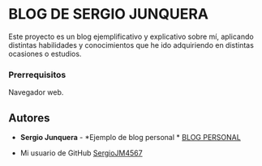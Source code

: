 # BLOG DE SERGIO JUNQUERA

Este proyecto es un blog ejemplificativo y explicativo sobre mí, aplicando distintas habilidades y conocimientos 
que he ido adquiriendo en distintas ocasiones o estudios.

### Prerrequisitos

Navegador web.

## Autores

* **Sergio Junquera** - *Ejemplo de blog personal * [BLOG PERSONAL](https://github.com/SergioJM4567/BLOG_SERGIO_EJ) 
- Mi usuario de GitHub [SergioJM4567](https://github.com/SergioJM4567)

